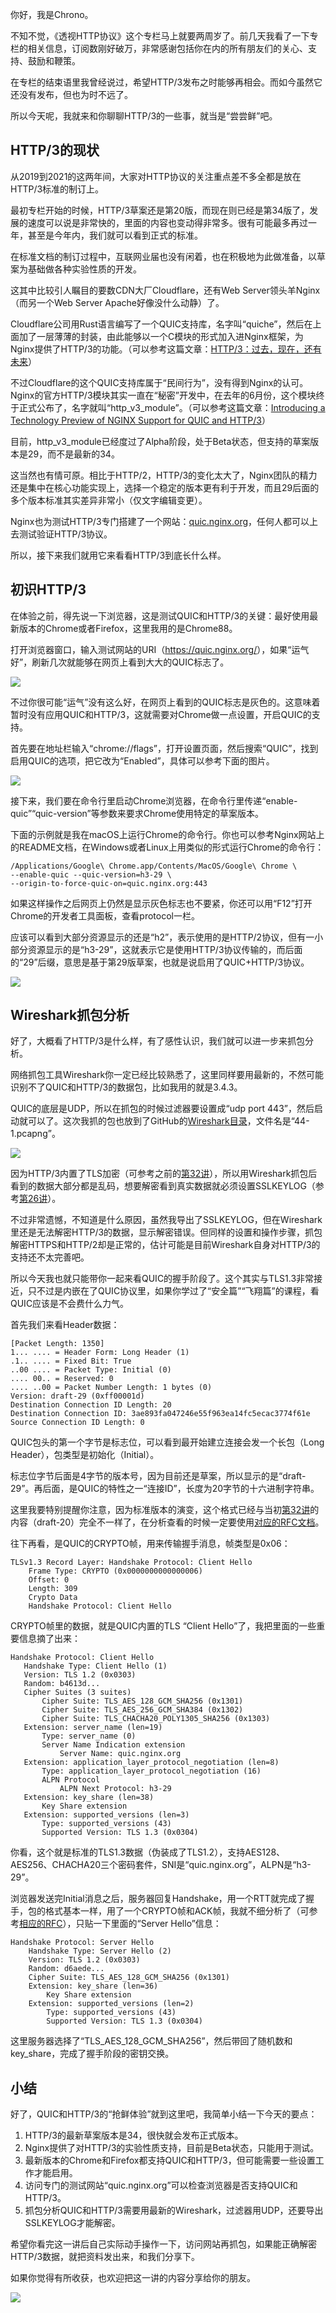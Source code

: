 你好，我是Chrono。

不知不觉，《透视HTTP协议》这个专栏马上就要两周岁了。前几天我看了一下专栏的相关信息，订阅数刚好破万，非常感谢包括你在内的所有朋友们的关心、支持、鼓励和鞭策。

在专栏的结束语里我曾经说过，希望HTTP/3发布之时能够再相会。而如今虽然它还没有发布，但也为时不远了。

所以今天呢，我就来和你聊聊HTTP/3的一些事，就当是“尝尝鲜”吧。

## HTTP/3的现状

从2019到2021的这两年间，大家对HTTP协议的关注重点差不多全都是放在HTTP/3标准的制订上。

最初专栏开始的时候，HTTP/3草案还是第20版，而现在则已经是第34版了，发展的速度可以说是非常快的，里面的内容也变动得非常多。很有可能最多再过一年，甚至是今年内，我们就可以看到正式的标准。

在标准文档的制订过程中，互联网业届也没有闲着，也在积极地为此做准备，以草案为基础做各种实验性质的开发。

这其中比较引人瞩目的要数CDN大厂Cloudflare，还有Web Server领头羊Nginx（而另一个Web Server Apache好像没什么动静）了。

Cloudflare公司用Rust语言编写了一个QUIC支持库，名字叫“quiche”，然后在上面加了一层薄薄的封装，由此能够以一个C模块的形式加入进Nginx框架，为Nginx提供了HTTP/3的功能。（可以参考这篇文章：[HTTP/3：过去，现在，还有未来](https://blog.cloudflare.com/zh-cn/http3-the-past-present-and-future-zh-cn/)）

<!-- [[[read_end]]] -->

不过Cloudflare的这个QUIC支持库属于“民间行为”，没有得到Nginx的认可。Nginx的官方HTTP/3模块其实一直在“秘密”开发中，在去年的6月份，这个模块终于正式公布了，名字就叫“http\_v3\_module”。（可以参考这篇文章：[Introducing a Technology Preview of NGINX Support for QUIC and HTTP/3](https://www.nginx.com/blog/introducing-technology-preview-nginx-support-for-quic-http-3/)）

目前，http\_v3\_module已经度过了Alpha阶段，处于Beta状态，但支持的草案版本是29，而不是最新的34。

这当然也有情可原。相比于HTTP/2，HTTP/3的变化太大了，Nginx团队的精力还是集中在核心功能实现上，选择一个稳定的版本更有利于开发，而且29后面的多个版本标准其实差异非常小（仅文字编辑变更）。

Nginx也为测试HTTP/3专门搭建了一个网站：[quic.nginx.org](https://quic.nginx.org/)，任何人都可以上去测试验证HTTP/3协议。

所以，接下来我们就用它来看看HTTP/3到底长什么样。

## 初识HTTP/3

在体验之前，得先说一下浏览器，这是测试QUIC和HTTP/3的关键：最好使用最新版本的Chrome或者Firefox，这里我用的是Chrome88。

打开浏览器窗口，输入测试网站的URI（<https://quic.nginx.org/>），如果“运气好”，刷新几次就能够在网页上看到大大的QUIC标志了。

![](https://static001.geekbang.org/resource/image/82/e0/827d261f49f6a20eb227f851dec667e0.png)

不过你很可能“运气”没有这么好，在网页上看到的QUIC标志是灰色的。这意味着暂时没有应用QUIC和HTTP/3，这就需要对Chrome做一点设置，开启QUIC的支持。

首先要在地址栏输入“chrome://flags”，打开设置页面，然后搜索“QUIC”，找到启用QUIC的选项，把它改为“Enabled”，具体可以参考下面的图片。

![](https://static001.geekbang.org/resource/image/67/65/674ff32bf05b5859fb6985e29f8c1e65.png)

接下来，我们要在命令行里启动Chrome浏览器，在命令行里传递“enable-quic”“quic-version”等参数来要求Chrome使用特定的草案版本。

下面的示例就是我在macOS上运行Chrome的命令行。你也可以参考Nginx网站上的README文档，在Windows或者Linux上用类似的形式运行Chrome的命令行：

    /Applications/Google\ Chrome.app/Contents/MacOS/Google\ Chrome \
    --enable-quic --quic-version=h3-29 \
    --origin-to-force-quic-on=quic.nginx.org:443
    

如果这样操作之后网页上仍然是显示灰色标志也不要紧，你还可以用“F12”打开Chrome的开发者工具面板，查看protocol一栏。

应该可以看到大部分资源显示的还是“h2”，表示使用的是HTTP/2协议，但有一小部分资源显示的是“h3-29”，这就表示它是使用HTTP/3协议传输的，而后面的“29”后缀，意思是基于第29版草案，也就是说启用了QUIC+HTTP/3协议。

![](https://static001.geekbang.org/resource/image/c3/e6/c3a532736412a4457ee81a280fc76be6.png)

## Wireshark抓包分析

好了，大概看了HTTP/3是什么样，有了感性认识，我们就可以进一步来抓包分析。

网络抓包工具Wireshark你一定已经比较熟悉了，这里同样要用最新的，不然可能识别不了QUIC和HTTP/3的数据包，比如我用的就是3.4.3。

QUIC的底层是UDP，所以在抓包的时候过滤器要设置成“udp port 443”，然后启动就可以了。这次我抓的包也放到了GitHub的[Wireshark目录](https://github.com/chronolaw/http_study/tree/master/wireshark)，文件名是“44-1.pcapng”。

![](https://static001.geekbang.org/resource/image/6d/d4/6d217ee87e1f777d432059f81fc2f5d4.png)

因为HTTP/3内置了TLS加密（可参考之前的[第32讲](https://time.geekbang.org/column/article/115564)），所以用Wireshark抓包后看到的数据大部分都是乱码，想要解密看到真实数据就必须设置SSLKEYLOG（参考[第26讲](https://time.geekbang.org/column/article/110354)）。

不过非常遗憾，不知道是什么原因，虽然我导出了SSLKEYLOG，但在Wireshark里还是无法解密HTTP/3的数据，显示解密错误。但同样的设置和操作步骤，抓包解密HTTPS和HTTP/2却是正常的，估计可能是目前Wireshark自身对HTTP/3的支持还不太完善吧。

所以今天我也就只能带你一起来看QUIC的握手阶段了。这个其实与TLS1.3非常接近，只不过是内嵌在了QUIC协议里，如果你学过了“安全篇”“飞翔篇”的课程，看QUIC应该是不会费什么力气。

首先我们来看Header数据：

    [Packet Length: 1350]
    1... .... = Header Form: Long Header (1)
    .1.. .... = Fixed Bit: True
    ..00 .... = Packet Type: Initial (0)
    .... 00.. = Reserved: 0
    .... ..00 = Packet Number Length: 1 bytes (0)
    Version: draft-29 (0xff00001d)
    Destination Connection ID Length: 20
    Destination Connection ID: 3ae893fa047246e55f963ea14fc5ecac3774f61e
    Source Connection ID Length: 0
    

QUIC包头的第一个字节是标志位，可以看到最开始建立连接会发一个长包（Long Header），包类型是初始化（Initial）。

标志位字节后面是4字节的版本号，因为目前还是草案，所以显示的是“draft-29”。再后面，是QUIC的特性之一“连接ID”，长度为20字节的十六进制字符串。

这里我要特别提醒你注意，因为标准版本的演变，这个格式已经与当初[第32讲](https://time.geekbang.org/column/article/115564)的内容（draft-20）完全不一样了，在分析查看的时候一定要使用[对应的RFC文档](https://tools.ietf.org/html/draft-ietf-quic-transport-28#section-17.2)。

往下再看，是QUIC的CRYPTO帧，用来传输握手消息，帧类型是0x06：

    TLSv1.3 Record Layer: Handshake Protocol: Client Hello
        Frame Type: CRYPTO (0x0000000000000006)
        Offset: 0
        Length: 309
        Crypto Data
        Handshake Protocol: Client Hello
    

CRYPTO帧里的数据，就是QUIC内置的TLS “Client Hello”了，我把里面的一些重要信息摘了出来：

    Handshake Protocol: Client Hello
       Handshake Type: Client Hello (1)
       Version: TLS 1.2 (0x0303)
       Random: b4613d...
       Cipher Suites (3 suites)
           Cipher Suite: TLS_AES_128_GCM_SHA256 (0x1301)
           Cipher Suite: TLS_AES_256_GCM_SHA384 (0x1302)
           Cipher Suite: TLS_CHACHA20_POLY1305_SHA256 (0x1303)
       Extension: server_name (len=19)
           Type: server_name (0)
           Server Name Indication extension
               Server Name: quic.nginx.org
       Extension: application_layer_protocol_negotiation (len=8)
           Type: application_layer_protocol_negotiation (16)
           ALPN Protocol
               ALPN Next Protocol: h3-29
       Extension: key_share (len=38)
           Key Share extension
       Extension: supported_versions (len=3)
           Type: supported_versions (43)
           Supported Version: TLS 1.3 (0x0304)
    

你看，这个就是标准的TLS1.3数据（伪装成了TLS1.2），支持AES128、AES256、CHACHA20三个密码套件，SNI是“quic.nginx.org”，ALPN是“h3-29”。

浏览器发送完Initial消息之后，服务器回复Handshake，用一个RTT就完成了握手，包的格式基本一样，用了一个CRYPTO帧和ACK帧，我就不细分析了（可参考[相应的RFC](https://tools.ietf.org/html/draft-ietf-quic-transport-28#section-17.2)），只贴一下里面的“Server Hello”信息：

    Handshake Protocol: Server Hello
        Handshake Type: Server Hello (2)
        Version: TLS 1.2 (0x0303)
        Random: d6aede...
        Cipher Suite: TLS_AES_128_GCM_SHA256 (0x1301)
        Extension: key_share (len=36)
            Key Share extension
        Extension: supported_versions (len=2)
            Type: supported_versions (43)
            Supported Version: TLS 1.3 (0x0304)
    

这里服务器选择了“TLS\_AES\_128\_GCM\_SHA256”，然后带回了随机数和key\_share，完成了握手阶段的密钥交换。

## 小结

好了，QUIC和HTTP/3的“抢鲜体验”就到这里吧，我简单小结一下今天的要点：

1.  HTTP/3的最新草案版本是34，很快就会发布正式版本。
2.  Nginx提供了对HTTP/3的实验性质支持，目前是Beta状态，只能用于测试。
3.  最新版本的Chrome和Firefox都支持QUIC和HTTP/3，但可能需要一些设置工作才能启用。
4.  访问专门的测试网站“quic.nginx.org”可以检查浏览器是否支持QUIC和HTTP/3。
5.  抓包分析QUIC和HTTP/3需要用最新的Wireshark，过滤器用UDP，还要导出SSLKEYLOG才能解密。

希望你看完这一讲后自己实际动手操作一下，访问网站再抓包，如果能正确解密HTTP/3数据，就把资料发出来，和我们分享下。

如果你觉得有所收获，也欢迎把这一讲的内容分享给你的朋友。

![](https://static001.geekbang.org/resource/image/1b/4f/1b4266dcedc5785f3023f47083e4894f.jpg)